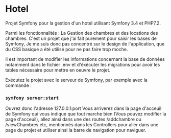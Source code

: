 # Hotel
Projet Symfony pour la gestion d'un hotel utilisant Symfony 3.4 et PHP7.2. 

Parmi les fonctionnalités : La Gestion des chambres et des locations des chambres. C'est un projet que j'ai fait purement pour saisir les bases de Symfony, Je me suis donc pas concentré
sur le design de l'application, que du CSS basique a été utilisé pour ne pas faire trop moche.

Il est important de modifier les informations concernant la base de données notamment dans le fichier .env et d'éxécuter les migrations pour avoir les tables nécessaire pour mettre en
oeuvre le projet.

Exécutez le projet avec le serveur de Symfony, par exemple avec la commande : 

### `symfony server:start`
Ouvrez donc l'adresse 127.0.0.1:port
Vous arriverez dans la page d'acceuil de Symfony qui vous indique que tout marche bien (Vous pouvez modifier la page d'acceuil), allez ainsi dans une des routes /addchambre ou /viewChambres etc, mentionnés dans les Controllers pour aller dans une page du projet et utiliser ainsi la barre de navigation pour naviguer. 

